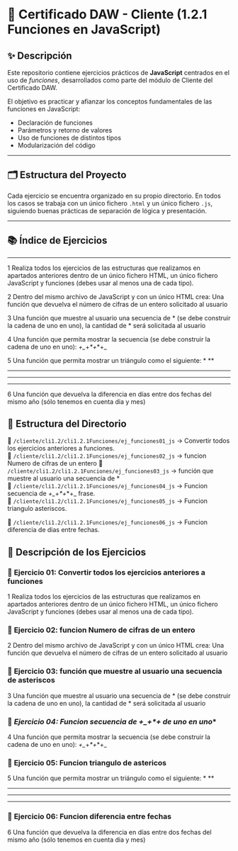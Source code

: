 # 📌 Certificado DAW  - Cliente (1.2.1 Funciones en JavaScript)

## ✨ Descripción

Este repositorio contiene ejercicios prácticos de **JavaScript** centrados en el uso de *funciones*, desarrollados como parte del módulo de Cliente del Certificado DAW.

El objetivo es practicar y afianzar los conceptos fundamentales de las funciones en JavaScript:
- Declaración de funciones
- Parámetros y retorno de valores
- Uso de funciones de distintos tipos
- Modularización del código

---

## 🗂️ Estructura del Proyecto

Cada ejercicio se encuentra organizado en su propio directorio. En todos los casos se trabaja con un único fichero `.html` y un único fichero `.js`, siguiendo buenas prácticas de separación de lógica y presentación.

---

## 📚 Índice de Ejercicios

---

1 Realiza todos los ejercicios de las estructuras que realizamos en apartados anteriores dentro de un único fichero HTML, un único fichero JavaScript y funciones (debes usar al menos una de cada tipo).

2 Dentro del mismo archivo de JavaScript y con un único HTML crea:
Una función que devuelva el número de cifras de un entero solicitado al usuario

3 Una función que muestre al usuario una secuencia de * (se debe construir la cadena de uno en uno), la cantidad de * será solicitada al usuario

4 Una función que permita mostrar la secuencia (se debe construir la cadena de uno en uno):
 *+_*+_*+_*+_

5 Una función que permita mostrar un triángulo como el siguiente:
*
**
***
****
*****

6 Una función que devuelva la diferencia en días entre dos fechas del mismo año (sólo tenemos en cuenta dia y mes)

## 📂 Estructura del Directorio  

📁 `/cliente/cli1.2/cli1.2.1Funciones/ej_funciones01_js` → Convertir todos los ejercicios anteriores a funciones.  
📁 `/cliente/cli1.2/cli1.2.1Funciones/ej_funciones02_js` → funcion Numero de cifras de un entero
📁 `/cliente/cli1.2/cli1.2.1Funciones/ej_funciones03_js` → función que muestre al usuario una secuencia de *   
📁 `/cliente/cli1.2/cli1.2.1Funciones/ej_funciones04_js` → Funcion secuencia de *+_*+_*+_*+_ frase.  
📁 `/cliente/cli1.2/cli1.2.1Funciones/ej_funciones05_js` → Funcion triangulo asteriscos.

📁 `/cliente/cli1.2/cli1.2.1Funciones/ej_funciones06_js` → Funcion diferencia de dias entre fechas. 

## 📌 Descripción de los Ejercicios  

### 👋 **Ejercicio 01: Convertir todos los ejercicios anteriores a funciones**

1 Realiza todos los ejercicios de las estructuras que realizamos en apartados anteriores dentro de un único fichero HTML, un único fichero JavaScript y funciones (debes usar al menos una de cada tipo).

### 👋 **Ejercicio 02: funcion Numero de cifras de un entero**

2 Dentro del mismo archivo de JavaScript y con un único HTML crea:
Una función que devuelva el número de cifras de un entero solicitado al usuario

### 👋 **Ejercicio 03: función que muestre al usuario una secuencia de asteriscos**

3 Una función que muestre al usuario una secuencia de * (se debe construir la cadena de uno en uno), la cantidad de * será solicitada al usuario

### 👋 **Ejercicio 04: Funcion secuencia de *+_*+_*+_* de uno en uno**

4 Una función que permita mostrar la secuencia (se debe construir la cadena de uno en uno):
 *+_*+_*+_*+_

### 👋 **Ejercicio 05: Funcion triangulo de astericos**

5 Una función que permita mostrar un triángulo como el siguiente:
*
**
***
****
*****

### 👋 **Ejercicio 06: Funcion diferencia entre fechas**

6 Una función que devuelva la diferencia en días entre dos fechas del mismo año (sólo tenemos en cuenta dia y mes)
